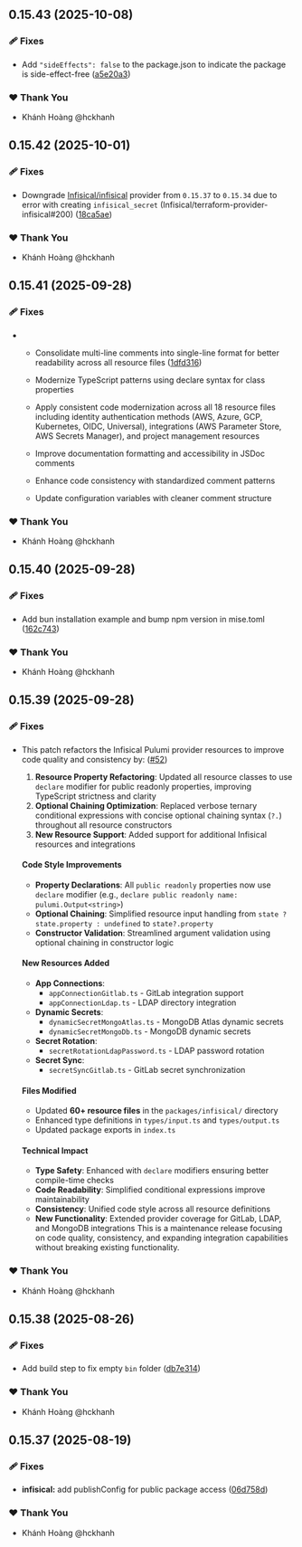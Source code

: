 ## 0.15.43 (2025-10-08)

### 🩹 Fixes

- Add `"sideEffects": false` to the package.json to indicate the package is side-effect-free ([a5e20a3](https://github.com/hckhanh/pulumi-any-terraform/commit/a5e20a3))

### ❤️ Thank You

- Khánh Hoàng @hckhanh

## 0.15.42 (2025-10-01)

### 🩹 Fixes

- Downgrade [Infisical/infisical](https://registry.terraform.io/providers/Infisical/infisical) provider from `0.15.37` to `0.15.34` due to error with creating `infisical_secret` (Infisical/terraform-provider-infisical#200) ([18ca5ae](https://github.com/hckhanh/pulumi-any-terraform/commit/18ca5ae))

### ❤️ Thank You

- Khánh Hoàng @hckhanh

## 0.15.41 (2025-09-28)

### 🩹 Fixes

- - Consolidate multi-line comments into single-line format for better readability across all resource files ([1dfd316](https://github.com/hckhanh/pulumi-any-terraform/commit/1dfd316))

  - Modernize TypeScript patterns using declare syntax for class properties
  - Apply consistent code modernization across all 18 resource files including identity authentication methods (AWS, Azure, GCP, Kubernetes, OIDC, Universal), integrations (AWS Parameter Store, AWS Secrets Manager), and project management resources
  - Improve documentation formatting and accessibility in JSDoc comments
  - Enhance code consistency with standardized comment patterns
  - Update configuration variables with cleaner comment structure

### ❤️ Thank You

- Khánh Hoàng @hckhanh

## 0.15.40 (2025-09-28)

### 🩹 Fixes

- Add bun installation example and bump npm version in mise.toml ([162c743](https://github.com/hckhanh/pulumi-any-terraform/commit/162c743))

### ❤️ Thank You

- Khánh Hoàng @hckhanh

## 0.15.39 (2025-09-28)

### 🩹 Fixes

- This patch refactors the Infisical Pulumi provider resources to improve code quality and consistency by: ([#52](https://github.com/hckhanh/pulumi-any-terraform/pull/52))

  1. **Resource Property Refactoring**: Updated all resource classes to use `declare` modifier for public readonly properties, improving TypeScript strictness and clarity
  2. **Optional Chaining Optimization**: Replaced verbose ternary conditional expressions with concise optional chaining syntax (`?.`) throughout all resource constructors
  3. **New Resource Support**: Added support for additional Infisical resources and integrations
  #### Code Style Improvements
  - **Property Declarations**: All `public readonly` properties now use `declare` modifier (e.g., `declare public readonly name: pulumi.Output<string>`)
  - **Optional Chaining**: Simplified resource input handling from `state ? state.property : undefined` to `state?.property`
  - **Constructor Validation**: Streamlined argument validation using optional chaining in constructor logic
  #### New Resources Added
  - **App Connections**:
    - `appConnectionGitlab.ts` - GitLab integration support
    - `appConnectionLdap.ts` - LDAP directory integration
  - **Dynamic Secrets**:
    - `dynamicSecretMongoAtlas.ts` - MongoDB Atlas dynamic secrets
    - `dynamicSecretMongoDb.ts` - MongoDB dynamic secrets
  - **Secret Rotation**:
    - `secretRotationLdapPassword.ts` - LDAP password rotation
  - **Secret Sync**:
    - `secretSyncGitlab.ts` - GitLab secret synchronization
  #### Files Modified
  - Updated **60+ resource files** in the `packages/infisical/` directory
  - Enhanced type definitions in `types/input.ts` and `types/output.ts`
  - Updated package exports in `index.ts`
  #### Technical Impact
  - **Type Safety**: Enhanced with `declare` modifiers ensuring better compile-time checks
  - **Code Readability**: Simplified conditional expressions improve maintainability
  - **Consistency**: Unified code style across all resource definitions
  - **New Functionality**: Extended provider coverage for GitLab, LDAP, and MongoDB integrations
  This is a maintenance release focusing on code quality, consistency, and expanding integration capabilities without breaking existing functionality.

### ❤️ Thank You

- Khánh Hoàng @hckhanh

## 0.15.38 (2025-08-26)

### 🩹 Fixes

- Add build step to fix empty `bin` folder ([db7e314](https://github.com/hckhanh/pulumi-any-terraform/commit/db7e314))

### ❤️ Thank You

- Khánh Hoàng @hckhanh

## 0.15.37 (2025-08-19)

### 🩹 Fixes

- **infisical:** add publishConfig for public package access ([06d758d](https://github.com/hckhanh/pulumi-any-terraform/commit/06d758d))

### ❤️ Thank You

- Khánh Hoàng @hckhanh
